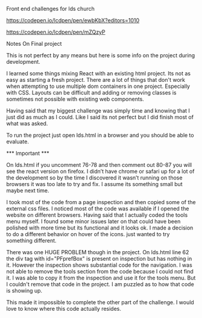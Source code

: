 Front end challenges for lds church

https://codepen.io/lcdpen/pen/ewbKbX?editors=1010

https://codepen.io/lcdpen/pen/mZQzyP

Notes On Final project

This is not perfect by any means but here is some info on the project during development.

I learned some things mixing React with an existing html project. Its not as easy as starting a fresh project. There are a lot of things that don't work when attempting to use multiple dom containers
in one project. Especially with CSS. Layouts can be difficult and adding or removing classes is sometimes not possible with existing web components.

Having said that my biggest challenge was simply time and knowing that I just did as much as I could. Like I said its not perfect but I did finish most of what was asked.  

To run the project just open lds.html in a browser and you should be able to evaluate.
    
*** Important ***  

On lds.html if you uncomment 76-78 and then comment out 80-87 you will see the react version on firefox. I didn’t have chrome or safari up for a lot of the development so by the time I discovered it wasn’t running on those browsers it was too late to try and fix. I assume its something small but maybe next time.

I took most of the code from a page inspection and then copied some of the external css files. I noticed most of the code was available if I opened the website on different browsers. Having said that I actually coded the tools menu myself. I found some minor issues later on that could have been polished with more time but its functional and it looks ok. I made a decision to do a different behavior on hover of the icons. just wanted to try something different.

There was one HUGE PROBLEM though in the project. On lds.html line 62 the div tag with id="PFprefBox" is present on inspection but has nothing in it. However the inspection shows substantial code for the navigation. I was not able to remove the tools section from the code because I could not find it. I was able to copy it from the inspection and use it for the tools menu. But I couldn't remove that code in the project. I am puzzled as to how that code is showing up.

This made it impossible to complete the other part of the challenge. I would love to know where this code actually resides.
